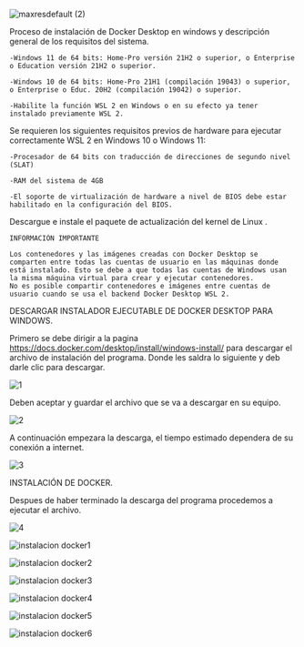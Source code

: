 ![maxresdefault (2)](https://user-images.githubusercontent.com/101933399/188052438-68d064c4-e39a-4ee3-a46a-e8ad41640808.jpg)

Proceso de instalación de Docker Desktop en windows y descripción general de los requisitos del sistema.

	-Windows 11 de 64 bits: Home-Pro versión 21H2 o superior, o Enterprise o Education versión 21H2 o superior. 

	-Windows 10 de 64 bits: Home-Pro 21H1 (compilación 19043) o superior, o Enterprise o Educ. 20H2 (compilación 19042) o superior. 

	-Habilite la función WSL 2 en Windows o en su efecto ya tener instalado previamente WSL 2.  

Se requieren los siguientes requisitos previos de hardware para ejecutar correctamente WSL 2 en Windows 10 o Windows 11:

	-Procesador de 64 bits con traducción de direcciones de segundo nivel (SLAT)
	
  	-RAM del sistema de 4GB
	
  	-El soporte de virtualización de hardware a nivel de BIOS debe estar habilitado en la configuración del BIOS.

Descargue e instale el paquete de actualización del kernel de Linux .

	INFORMACIÓN IMPORTANTE
	
	Los contenedores y las imágenes creadas con Docker Desktop se comparten entre todas las cuentas de usuario en las máquinas donde
	está instalado. Esto se debe a que todas las cuentas de Windows usan la misma máquina virtual para crear y ejecutar contenedores. 
	No es posible compartir contenedores e imágenes entre cuentas de usuario cuando se usa el backend Docker Desktop WSL 2.

 DESCARGAR INSTALADOR EJECUTABLE DE DOCKER DESKTOP PARA WINDOWS.
 
 Primero se debe dirigir a la pagina https://docs.docker.com/desktop/install/windows-install/ para descargar el archivo de instalación del programa. Donde les saldra lo siguiente y deb darle clic para descargar.
 
 ![1](https://user-images.githubusercontent.com/101933399/188250812-5ad66533-e8a9-44cb-8759-959201579e78.jpg)

Deben aceptar y guardar el archivo que se va a descargar en su equipo.

![2](https://user-images.githubusercontent.com/101933399/188250824-864101d2-a012-4396-8bc6-c50d421fea98.jpg)

A continuación empezara la descarga, el tiempo estimado dependera de su conexión a internet.

![3](https://user-images.githubusercontent.com/101933399/188250834-3e01b236-4333-4144-830b-e14f0847a12f.jpg)

INSTALACIÓN DE DOCKER.

Despues de haber terminado la descarga del programa procedemos a ejecutar el archivo.

![4](https://user-images.githubusercontent.com/101933399/188250903-a71710e0-4468-4637-9a58-fc07208e2d82.jpg)

![instalacion docker1](https://user-images.githubusercontent.com/101933399/188250915-cf714fad-341a-4efe-be5a-f900ae6f8608.jpg)

![instalacion docker2](https://user-images.githubusercontent.com/101933399/188251019-801516b6-46e1-4e5f-94e4-906037975afb.jpg)

![instalacion docker3](https://user-images.githubusercontent.com/101933399/188251032-a479c438-e518-4b3c-9454-61c80ddbad19.jpg)

![instalacion docker4](https://user-images.githubusercontent.com/101933399/188251037-f74831ca-4520-4799-b549-0881a401b398.jpg)

![instalacion docker5](https://user-images.githubusercontent.com/101933399/188251040-999042fe-d903-492a-9471-e443c2ce205d.jpg)

![instalacion docker6](https://user-images.githubusercontent.com/101933399/188251043-eebaf90d-58a2-4242-b8da-728ff48df5e5.jpg)

